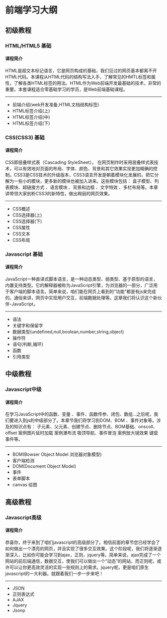 # 前端学习大纲
## 初级教程

### HTML/HTML5 基础
#### 课程简介
  HTML是超文本标记语言，它是网页构成的基础，我们见过的网页基本都离不开HTML代码。本课程从HTML代码的结构写法入手，了解常见的HMTL标签和属性，了解各类HTML标签的用法。HTML作为Web前端开发最基础的技术，非常的重要。本套课程适合零基础学习的学员，是Web前端基础课程。
***
* 前端介绍(web开发准备,HTML文档结构标签)
* HTML标签介绍(上)
* HTML标签介绍(中)
* HTML标签介绍(下)

### CSS(CSS3) 基础
#### 课程简介
  CSS即层叠样式表（Cascading StyleSheet）。 在网页制作时采用层叠样式表技术，可以有效地对页面的布局、字体、颜色、背景和其它效果实现更加精确的控制。CSS3是CSS技术的升级版本，CSS3语言开发是朝着模块化发展的。把它分解为一些小的模块，更多新的模块也被加入进来。这些模块包括： 盒子模型、列表模块、超链接方式 、语言模块 、背景和边框 、文字特效 、多栏布局等。本章讲带领大家剖析CSS3的新特性，做出绚丽的网页效果。
***
* CSS概述
* CSS选择器(上)
* CSS选择器(下)
* CSS属性
* CSS文本
* CSS布局


### Javascript 基础
#### 课程简介
  JavaScript一种直译式脚本语言，是一种动态类型、弱类型、基于原型的语言，内置支持类型。它的解释器被称为JavaScript引擎，为浏览器的一部分，广泛用于客户端的脚本语言。简单来说，咱们能在网页上看到的“功能”都是有js来完成的。通俗来讲，网页中实现用户交互，前端数据处理等。这章我们将认识这个新伙伴-JavaScript。
***
* 语法
* 关键字和保留字
* 数据类型(undefined,null,boolean,number,string,object)
* 操作符
* 语句(判断,循环)
* 函数
* 引用类型

## 中级教程
### Javascript中级
#### 课程简介
  在学习JavaScript中的函数、变量 、事件、函数传参、闭包、数组...之后呢，我们要进入到js的中级部分了。本章节我们将学习到DOM、BOM 、事件对象等。涉及的知识点有： 子元素、父元素、创建节点、删除节点、BOM基础、onscoll、offset 案例图片延时加载 案例瀑布流 吸顶导航、事件冒泡 案例放大镜效果 键盘事件等。
***

* BOM(Bowser Object Model 浏览器对象模型)
* 客户端检测
* DOM(Document Object Model)
* 事件
* 表单脚本
* canvas 绘图


## 高级教程
### Javascript高级
#### 课程简介
  恭喜你，终于来到了咱们javascript的高级部分了。相信前面的章节您已经学会了如何做出一个漂亮的网页，并且实现了很多交互效果。这个阶段呢，我们将逐渐逐渐深入，比如你可能会学习到ajax，正则，jquery等。简单来说，ajax完成了一个网站的前后端通信，数据交互，使我们可以做出一个“动态”的网站，而正则呢，或许可以让你更高效灵活的实现一些规则上的需求。jquery呢，更是咱们原生javascript的一大利器。就跟着我们一步一步来吧！
***
* JSON
* 正则表达式
* AJAX
* Jquery
* Jsonp
